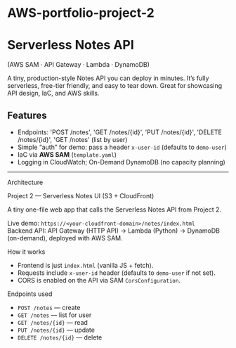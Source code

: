 # AWS-portfolio-project-2

# Serverless Notes API 
(AWS SAM · API Gateway · Lambda · DynamoDB)

A tiny, production-style Notes API you can deploy in minutes. It’s fully serverless, free-tier friendly, and easy to tear down. Great for showcasing API design, IaC, and AWS skills.

## Features
- Endpoints: 'POST /notes', 'GET /notes/{id}\', 'PUT /notes/{id}', 'DELETE /notes/{id}', 'GET /notes' (list by user)
- Simple “auth” for demo: pass a header `x-user-id` (defaults to `demo-user`)
- IaC via **AWS SAM** (`template.yaml`)
- Logging in CloudWatch; On-Demand DynamoDB (no capacity planning)

---

Architecture

Project 2 — Serverless Notes UI (S3 + CloudFront)

A tiny one-file web app that calls the Serverless Notes API from Project 2.

Live demo: `https://<your-cloudfront-domain>/notes/index.html`  
Backend API: API Gateway (HTTP API) → Lambda (Python) → DynamoDB (on-demand), deployed with AWS SAM.

How it works
- Frontend is just `index.html` (vanilla JS + fetch).
- Requests include `x-user-id` header (defaults to `demo-user` if not set).
- CORS is enabled on the API via SAM `CorsConfiguration`.

Endpoints used
- `POST /notes` — create
- `GET /notes` — list for user
- `GET /notes/{id}` — read
- `PUT /notes/{id}` — update
- `DELETE /notes/{id}` — delete

